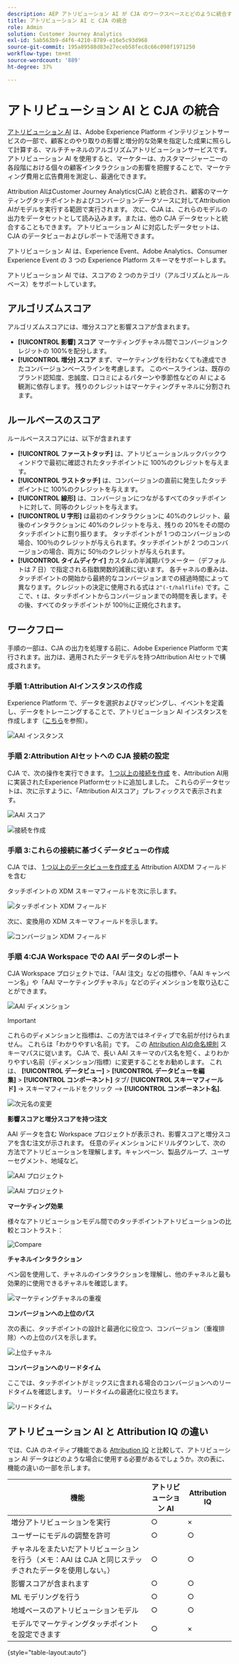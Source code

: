 ```yaml
---
description: AEP アトリビューション AI が CJA のワークスペースとどのように統合するかを説明します。
title: アトリビューション AI と CJA の統合
role: Admin
solution: Customer Journey Analytics
exl-id: 5ab563b9-d4f6-4210-8789-e16e5c93d968
source-git-commit: 195a89588d83e27eceb58fec8c66c098f1971250
workflow-type: tm+mt
source-wordcount: '889'
ht-degree: 37%

---
```


# アトリビューション AI と CJA の統合

[アトリビューション AI](https://experienceleague.adobe.com/docs/experience-platform/intelligent-services/attribution-ai/overview.html?lang=ja) は、Adobe Experience Platform インテリジェントサービスの一部で、顧客とのやり取りの影響と増分的な効果を指定した成果に照らして計算する、マルチチャネルのアルゴリズムアトリビューションサービスです。アトリビューション AI を使用すると、マーケターは、カスタマージャーニーの各段階における個々の顧客インタラクションの影響を把握することで、マーケティング費用と広告費用を測定し、最適化できます。

Attribution AIはCustomer Journey Analytics(CJA) と統合され、顧客のマーケティングタッチポイントおよびコンバージョンデータソースに対してAttribution AIがモデルを実行する範囲で実行されます。 次に、CJA は、これらのモデルの出力をデータセットとして読み込みます。または、他の CJA データセットと統合することもできます。 アトリビューション AI に対応したデータセットは、CJA のデータビューおよびレポートで活用できます。

アトリビューション AI は、Experience Event、Adobe Analytics、Consumer Experience Event の 3 つの Experience Platform スキーマをサポートします。

アトリビューション AI では、スコアの 2 つのカテゴリ（アルゴリズムとルールベース）をサポートしています。

## アルゴリズムスコア

アルゴリズムスコアには、増分スコアと影響スコアが含まれます。

* **[!UICONTROL 影響] スコア** マーケティングチャネル間でコンバージョンクレジットの 100%を配分します。
* **[!UICONTROL 増分] スコア** まず、マーケティングを行わなくても達成できたコンバージョンベースラインを考慮します。 このベースラインは、既存のブランド認知度、忠誠度、口コミによるパターンや季節性などの AI による観測に依存します。 残りのクレジットはマーケティングチャネルに分割されます。

## ルールベースのスコア

ルールベーススコアには、以下が含まれます

* **[!UICONTROL ファーストタッチ]** は、アトリビューションルックバックウィンドウで最初に確認されたタッチポイントに 100%のクレジットを与えます。
* **[!UICONTROL ラストタッチ]** は、コンバージョンの直前に発生したタッチポイントに 100%のクレジットを与えます。
* **[!UICONTROL 線形]** は、コンバージョンにつながるすべてのタッチポイントに対して、同等のクレジットを与えます。
* **[!UICONTROL U 字形]** は最初のインタラクションに 40%のクレジット、最後のインタラクションに 40%のクレジットを与え、残りの 20%をその間のタッチポイントに割り振ります。 タッチポイントが 1 つのコンバージョンの場合、100％のクレジットが与えられます。タッチポイントが 2 つのコンバージョンの場合、両方に 50％のクレジットが与えられます。
* **[!UICONTROL タイムディケイ]** カスタムの半減期パラメーター（デフォルトは 7 日）で指定される指数関数的減衰に従います。 各チャネルの重みは、タッチポイントの開始から最終的なコンバージョンまでの経過時間によって異なります。クレジットの決定に使用される式は `2^(-t/halflife)` です。ここで、`t` は、タッチポイントからコンバージョンまでの時間を表します。その後、すべてのタッチポイントが 100％に正規化されます。

## ワークフロー

手順の一部は、CJA の出力を処理する前に、Adobe Experience Platform で実行されます。出力は、適用されたデータモデルを持つAttribution AIセットで構成されます。

### 手順 1:Attribution AIインスタンスの作成

Experience Platform で、データを選択およびマッピングし、イベントを定義し、データをトレーニングすることで、アトリビューション AI インスタンスを作成します（[こちら](https://experienceleague.adobe.com/docs/experience-platform/intelligent-services/attribution-ai/user-guide.html?lang=ja)を参照）。

![AAI インスタンス](assets/aai-instance.png)

### 手順 2:Attribution AIセットへの CJA 接続の設定

CJA で、次の操作を実行できます。 [1 つ以上の接続を作成](/help/connections/create-connection.md) を、Attribution AI用に実装されたExperience Platformセットに追加しました。 これらのデータセットは、次に示すように、「Attribution AIスコア」プレフィックスで表示されます。

![AAI スコア](assets/aai-scores.png)

![接続を作成](assets/aai-create-connection.png)

### 手順 3:これらの接続に基づくデータビューの作成

CJA では、 [1 つ以上のデータビューを作成する](/help/data-views/create-dataview.md) Attribution AIXDM フィールドを含む

タッチポイントの XDM スキーマフィールドを次に示します。

![タッチポイント XDM フィールド](assets/touchpoint-fields.png)

次に、変換用の XDM スキーマフィールドを示します。

![コンバージョン XDM フィールド](assets/conversion-fields.png)

### 手順 4:CJA Workspace での AAI データのレポート

CJA Workspace プロジェクトでは、「AAI 注文」などの指標や、「AAI キャンペーン名」や「AAI マーケティングチャネル」などのディメンションを取り込むことができます。

![AAI ディメンション](assets/aai-dims.png)

>[!IMPORTANT]
>
>これらのディメンションと指標は、この方法ではネイティブで名前が付けられません。 これらは「わかりやすい名前」です。 この [Attribution AIの命名規則](https://experienceleague.adobe.com/docs/experience-platform/intelligent-services/attribution-ai/input-output.html?lang=en#attribution-ai-output-data) スキーマパスに従います。 CJA で、長い AAI スキーマのパス名を短く、よりわかりやすい名前（ディメンション/指標）に変更することをお勧めします。 これは、 **[!UICONTROL データビュー]** > **[!UICONTROL データビューを編集]** > **[!UICONTROL コンポーネント]** タブ/ **[!UICONTROL スキーマフィールド]** -> スキーマフィールドをクリック —> **[!UICONTROL コンポーネント名]**.

![次元名の変更](assets/change-name.png)

**影響スコアと増分スコアを持つ注文**

AAI データを含む Workspace プロジェクトが表示され、影響スコアと増分スコアを含む注文が示されます。 任意のディメンションにドリルダウンして、次の方法でアトリビューションを理解します。キャンペーン、製品グループ、ユーザーセグメント、地域など。

![AAI プロジェクト](assets/aai-project.png)

![AAI プロジェクト](assets/aai-project2.png)

**マーケティング効果**

様々なアトリビューションモデル間でのタッチポイントアトリビューションの比較とコントラスト：

![Compare](assets/compare.png)

**チャネルインタラクション**

ベン図を使用して、チャネルのインタラクションを理解し、他のチャネルと最も効果的に使用できるチャネルを確認します。

![マーケティングチャネルの重複](assets/mc-overlap.png)

**コンバージョンへの上位のパス**

次の表に、タッチポイントの設計と最適化に役立つ、コンバージョン（重複排除）への上位のパスを示します。

![上位チャネル](assets/top-channels.png)

**コンバージョンへのリードタイム**

ここでは、タッチポイントがミックスに含まれる場合のコンバージョンへのリードタイムを確認します。 リードタイムの最適化に役立ちます。

![リードタイム](assets/lead-time.png)

## アトリビューション AI と Attribution IQ の違い

では、CJA のネイティブ機能である [Attribution IQ](/help/analysis-workspace/attribution/overview.md) と比較して、アトリビューション AI データはどのような場合に使用する必要があるでしょうか。次の表に、機能の違いの一部を示します。

| 機能 | アトリビューション AI | Attribution IQ |
| --- | --- | --- |
| 増分アトリビューションを実行 | ○ | × |
| ユーザーにモデルの調整を許可 | ○ | ○ |
| チャネルをまたいだアトリビューションを行う（メモ：AAI は CJA と同じステッチされたデータを使用しない。） | ○ | ○ |
| 影響スコアが含まれます | ○ | ○ |
| ML モデリングを行う | ○ | ○ |
| 地域ベースのアトリビューションモデル | ○ | ○ |
| モデルでマーケティングタッチポイントを設定できます | ○ | × |

{style=&quot;table-layout:auto&quot;}

